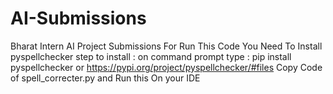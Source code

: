 # AI-Submissions
Bharat Intern AI Project Submissions
For Run This Code You Need To Install pyspellchecker 
 step to install : on command prompt type : pip install pyspellchecker or  https://pypi.org/project/pyspellchecker/#files
  Copy Code of spell_correcter.py  and Run this On your IDE 

